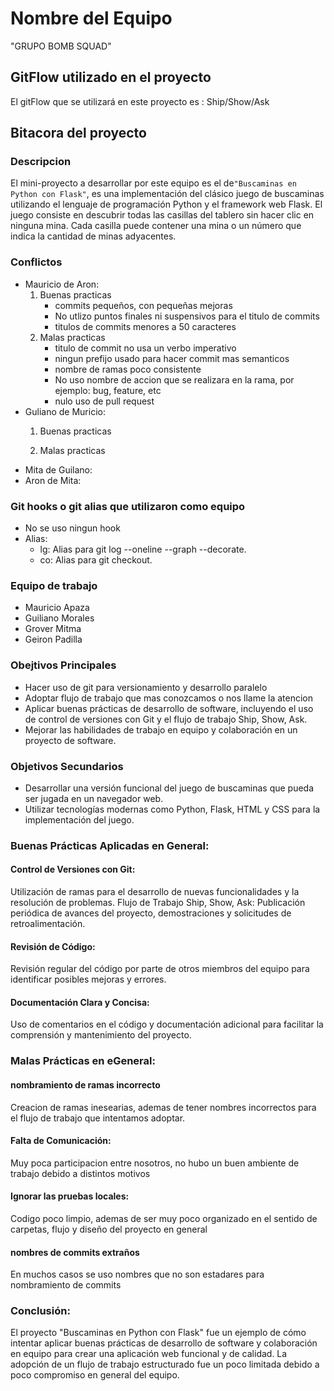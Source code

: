 # Nombre del Equipo 
 "GRUPO BOMB SQUAD"

## GitFlow utilizado en el proyecto

El gitFlow que se utilizará en este proyecto es : Ship/Show/Ask

## Bitacora del proyecto

### Descripcion
El mini-proyecto a desarrollar por este equipo es el de`"Buscaminas en Python con Flask"`,  es una implementación del clásico juego de buscaminas utilizando el lenguaje de programación Python y el framework web Flask. El juego consiste en descubrir todas las casillas del tablero sin hacer clic en ninguna mina. Cada casilla puede contener una mina o un número que indica la cantidad de minas adyacentes.

### Conflictos
- Mauricio de Aron: 
    1. Buenas practicas
        - commits pequeños, con pequeñas mejoras
        - No utlizo puntos finales ni suspensivos para el titulo de commits
        - titulos de commits menores a 50 caracteres
    2. Malas practicas
        - titulo de commit no usa un verbo imperativo
        - ningun prefijo usado para hacer commit mas semanticos
        - nombre de ramas poco consistente
        - No uso nombre de accion que se realizara en la rama, por ejemplo: bug, feature, etc 
        - nulo uso de pull request
- Guliano de Muricio:
    1. Buenas practicas
    
    2. Malas practicas
- Mita de Guilano: 
- Aron de Mita:

### Git hooks o git alias que utilizaron como equipo
- No se uso ningun hook
- Alias:
    - lg: Alias para git log --oneline --graph --decorate.
    - co: Alias para git checkout.

### Equipo de trabajo
- Mauricio Apaza
- Guiliano Morales
- Grover Mitma
- Geiron Padilla

### Obejtivos Principales
- Hacer uso de git para versionamiento y desarrollo paralelo
- Adoptar flujo de trabajo que mas conozcamos o nos llame la atencion
- Aplicar buenas prácticas de desarrollo de software, incluyendo el uso de control de versiones con Git y el flujo de trabajo Ship, Show, Ask.
- Mejorar las habilidades de trabajo en equipo y colaboración en un proyecto de software.


### Objetivos Secundarios
- Desarrollar una versión funcional del juego de buscaminas que pueda ser jugada en un navegador web.
- Utilizar tecnologías modernas como Python, Flask, HTML y CSS para la implementación del juego.

### Buenas Prácticas Aplicadas en General:
#### Control de Versiones con Git:
Utilización de ramas para el desarrollo de nuevas funcionalidades y la resolución de problemas.
Flujo de Trabajo Ship, Show, Ask: Publicación periódica de avances del proyecto, demostraciones y solicitudes de retroalimentación.
#### Revisión de Código: 
Revisión regular del código por parte de otros miembros del equipo para identificar posibles mejoras y errores.
#### Documentación Clara y Concisa: 
Uso de comentarios en el código y documentación adicional para facilitar la comprensión y mantenimiento del proyecto.

###  Malas Prácticas en eGeneral:
#### nombramiento de ramas incorrecto
Creacion de ramas inesearias, ademas de tener nombres incorrectos para el flujo de trabajo que intentamos adoptar.
#### Falta de Comunicación: 
Muy poca participacion entre nosotros, no hubo un buen ambiente de trabajo debido a distintos motivos
#### Ignorar las pruebas locales: 
Codigo poco limpio, ademas de ser muy poco organizado en el sentido de carpetas, flujo y diseño del proyecto en general
#### nombres de commits extraños
En muchos casos se uso nombres que no son estadares para nombramiento de commits

### Conclusión:

El proyecto "Buscaminas en Python con Flask" fue un ejemplo de cómo intentar aplicar buenas prácticas de desarrollo de software y colaboración en equipo para crear una aplicación web funcional y de calidad. La adopción de un flujo de trabajo estructurado fue un poco limitada debido a poco compromiso en general del equipo.